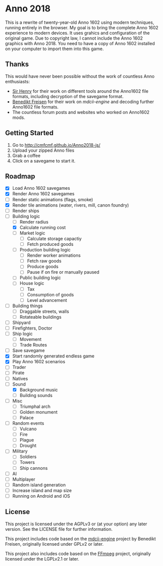 # Anno 2018

This is a rewrite of twenty-year-old Anno 1602 using modern techniques, running
entirely in the browser.
My goal is to bring the complete Anno 1602 experience to modern devices.
It uses grahics and configuration of the original game. Due to copyright law,
I cannot include the Anno 1602 graphics with Anno 2018. You need to have a copy of
Anno 1602 installed on your computer to import them into this game.

## Thanks

This would have never been possible without the work of countless Anno enthusiasts:
- [Sir Henry](https://github.com/wzurborg) for their work on different tools around
  the Anno1602 file formats, including decryption of the savegame format.
- [Benedikt Freisen](https://github.com/roybaer) for their work on _mdcii-engine_
  and decoding further Anno1602 file formats.
- The countless forum posts and websites who worked on Anno1602 mods.

## Getting Started

1. Go to http://cmfcmf.github.io/Anno2018-js/
2. Upload your zipped Anno files
3. Grab a coffee
4. Click on a savegame to start it.

## Roadmap

- [x] Load Anno 1602 savegames
- [x] Render Anno 1602 savegames
- [ ] Render static animations (flags, smoke)
- [x] Render tile animations (water, rivers, mill, canon foundry)
- [ ] Render ships
- [ ] Building logic
  - [ ] Render radius
  - [x] Calculate running cost
  - [ ] Market logic
    - [ ] Calculate storage capactiy
    - [ ] Fetch produced goods
  - [ ] Production building logic
    - [ ] Render worker animations
    - [ ] Fetch raw goods
    - [ ] Produce goods
    - [ ] Pause if on fire or manually paused
  - [ ] Public building logic
  - [ ] House logic
    - [ ] Tax
    - [ ] Consumption of goods
    - [ ] Level advancement
- [ ] Building things
  - [ ] Draggable streets, walls
  - [ ] Rotateable buildings
- [ ] Shipyard
- [ ] Firefighters, Doctor
- [ ] Ship logic
  - [ ] Movement
  - [ ] Trade Routes
- [ ] Save savegame
- [x] Start randomly generated endless game
- [x] Play Anno 1602 scenarios
- [ ] Trader
- [ ] Pirate
- [ ] Natives
- [ ] Sound
  - [x] Background music
  - [ ] Building sounds
- [ ] Misc
  - [ ] Triumphal arch
  - [ ] Golden monument
  - [ ] Palace
- [ ] Random events
  - [ ] Vulcano
  - [ ] Fire
  - [ ] Plague
  - [ ] Drought
- [ ] Military
  - [ ] Soldiers
  - [ ] Towers
  - [ ] Ship cannons
- [ ] AI
- [ ] Multiplayer
- [ ] Random island generation
- [ ] Increase island and map size
- [ ] Running on Android and iOS

## License

This project is licensed under the AGPLv3 or (at your option) any later version.
See the LICENSE file for further information.

This project includes code based on the [mdcii-engine](https://github.com/roybaer/mdcii-engine) project
by Benedikt Freisen, originally licensed under GPLv2 or later.

This project also includes code based on the [FFmpeg](https://github.com/FFmpeg/FFmpeg) project,
originally licensed under the LGPLv2.1 or later.
